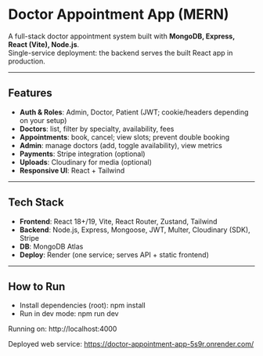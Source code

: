 # Doctor Appointment App (MERN)

A full-stack doctor appointment system built with **MongoDB, Express, React (Vite), Node.js**.  
Single-service deployment: the backend serves the built React app in production.

---

## Features

- **Auth & Roles**: Admin, Doctor, Patient (JWT; cookie/headers depending on your setup)
- **Doctors**: list, filter by specialty, availability, fees
- **Appointments**: book, cancel; view slots; prevent double booking
- **Admin**: manage doctors (add, toggle availability), view metrics
- **Payments**: Stripe integration (optional)
- **Uploads**: Cloudinary for media (optional)
- **Responsive UI**: React + Tailwind

---

## Tech Stack

- **Frontend**: React 18+/19, Vite, React Router, Zustand, Tailwind
- **Backend**: Node.js, Express, Mongoose, JWT, Multer, Cloudinary (SDK), Stripe
- **DB**: MongoDB Atlas
- **Deploy**: Render (one service; serves API + static frontend)

---

## How to Run

- Install dependencies (root): npm install
- Run in dev mode: npm run dev

Running on: http://localhost:4000

Deployed web service: https://doctor-appointment-app-5s9r.onrender.com/
